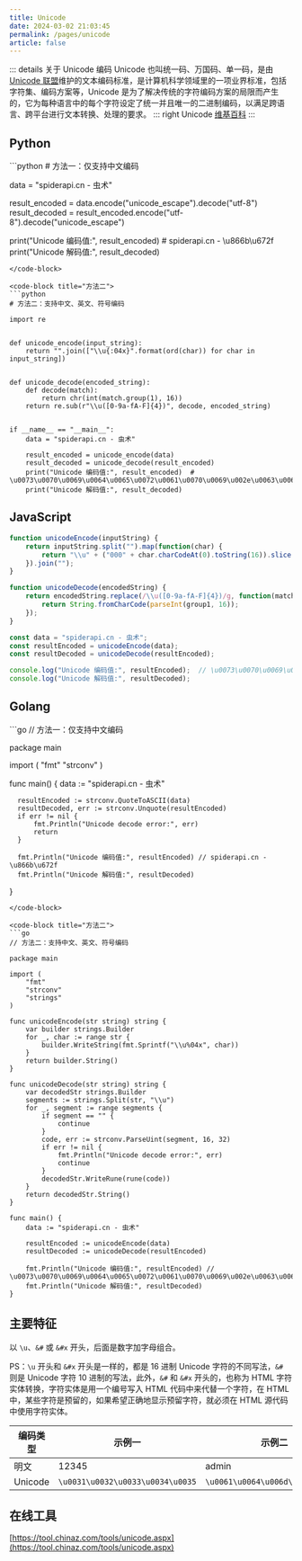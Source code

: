 ```yaml
---
title: Unicode
date: 2024-03-02 21:03:45
permalink: /pages/unicode
article: false
---
```


::: details 关于 Unicode 编码
Unicode 也叫统一码、万国码、单一码，是由 [Unicode 联盟](https://en.wikipedia.org/wiki/Unicode_Consortium)维护的文本编码标准，是计算机科学领域里的一项业界标准，包括字符集、编码方案等，Unicode 是为了解决传统的字符编码方案的局限而产生的，它为每种语言中的每个字符设定了统一并且唯一的二进制编码，以满足跨语言、跨平台进行文本转换、处理的要求。
::: right
Unicode [维基百科](https://en.wikipedia.org/wiki/Unicode)
:::

## Python <Badge text="3.0+"/>

<code-group>
  <code-block title="方法一" active>
  ```python
  # 方法一：仅支持中文编码
  
  data = "spiderapi.cn - 虫术"
  
  result_encoded = data.encode("unicode_escape").decode("utf-8")
  result_decoded = result_encoded.encode("utf-8").decode("unicode_escape")
  
  print("Unicode 编码值:", result_encoded)  # spiderapi.cn - \u866b\u672f
  print("Unicode 解码值:", result_decoded)
  ```
  </code-block>

  <code-block title="方法二">
  ```python
  # 方法二：支持中文、英文、符号编码

  import re
  
  
  def unicode_encode(input_string):
      return "".join(["\\u{:04x}".format(ord(char)) for char in input_string])
  
  
  def unicode_decode(encoded_string):
      def decode(match):
          return chr(int(match.group(1), 16))
      return re.sub(r"\\u([0-9a-fA-F]{4})", decode, encoded_string)
  
  
  if __name__ == "__main__":
      data = "spiderapi.cn - 虫术"
  
      result_encoded = unicode_encode(data)
      result_decoded = unicode_decode(result_encoded)
      print("Unicode 编码值:", result_encoded)  # \u0073\u0070\u0069\u0064\u0065\u0072\u0061\u0070\u0069\u002e\u0063\u006e\u0020\u002d\u0020\u866b\u672f
      print("Unicode 解码值:", result_decoded)
  ```
  </code-block>
</code-group>

## JavaScript <Badge text="Node.js"/> <Badge text="ECMAScript 5.1+"/>

```javascript
function unicodeEncode(inputString) {
    return inputString.split("").map(function(char) {
        return "\\u" + ("000" + char.charCodeAt(0).toString(16)).slice(-4);
    }).join("");
}

function unicodeDecode(encodedString) {
    return encodedString.replace(/\\u([0-9a-fA-F]{4})/g, function(match, group1) {
        return String.fromCharCode(parseInt(group1, 16));
    });
}

const data = "spiderapi.cn - 虫术";
const resultEncoded = unicodeEncode(data);
const resultDecoded = unicodeDecode(resultEncoded);

console.log("Unicode 编码值:", resultEncoded);  // \u0073\u0070\u0069\u0064\u0065\u0072\u0061\u0070\u0069\u002e\u0063\u006e\u0020\u002d\u0020\u866b\u672f
console.log("Unicode 解码值:", resultDecoded);
```

## Golang <Badge text="1.0+"/>

<code-group>
  <code-block title="方法一" active>
  ```go
  // 方法一：仅支持中文编码

  package main
  
  import (
      "fmt"
      "strconv"
  )
  
  func main() {
      data := "spiderapi.cn - 虫术"
    
      resultEncoded := strconv.QuoteToASCII(data)
      resultDecoded, err := strconv.Unquote(resultEncoded)
      if err != nil {
          fmt.Println("Unicode decode error:", err)
          return
      }
    
      fmt.Println("Unicode 编码值:", resultEncoded) // spiderapi.cn - \u866b\u672f
      fmt.Println("Unicode 解码值:", resultDecoded)
  }
  ```
  </code-block>

  <code-block title="方法二">
  ```go
  // 方法二：支持中文、英文、符号编码
  
  package main
  
  import (
      "fmt"
      "strconv"
      "strings"
  )
  
  func unicodeEncode(str string) string {
      var builder strings.Builder
      for _, char := range str {
          builder.WriteString(fmt.Sprintf("\\u%04x", char))
      }
      return builder.String()
  }
  
  func unicodeDecode(str string) string {
      var decodedStr strings.Builder
      segments := strings.Split(str, "\\u")
      for _, segment := range segments {
          if segment == "" {
              continue
          }
          code, err := strconv.ParseUint(segment, 16, 32)
          if err != nil {
              fmt.Println("Unicode decode error:", err)
              continue
          }
          decodedStr.WriteRune(rune(code))
      }
      return decodedStr.String()
  }
  
  func main() {
      data := "spiderapi.cn - 虫术"
    
      resultEncoded := unicodeEncode(data)
      resultDecoded := unicodeDecode(resultEncoded)
    
      fmt.Println("Unicode 编码值:", resultEncoded) // \u0073\u0070\u0069\u0064\u0065\u0072\u0061\u0070\u0069\u002e\u0063\u006e\u0020\u002d\u0020\u866b\u672f
      fmt.Println("Unicode 解码值:", resultDecoded)
  }
  ```
  </code-block>
</code-group>

## 主要特征

以 `\u`、`&#` 或 `&#x` 开头，后面是数字加字母组合。

PS：`\u` 开头和 `&#x` 开头是一样的，都是 16 进制 Unicode 字符的不同写法，`&#` 则是 Unicode 字符 10 进制的写法，此外，`&#` 和 `&#x` 开头的，也称为 HTML 字符实体转换，字符实体是用一个编号写入 HTML 代码中来代替一个字符，在 HTML 中，某些字符是预留的，如果希望正确地显示预留字符，就必须在 HTML 源代码中使用字符实体。

| 编码类型    | 示例一                              | 示例二                              |
|---------|----------------------------------|----------------------------------|
| 明文      | 12345                            | admin                            |
| Unicode | `\u0031\u0032\u0033\u0034\u0035` | `\u0061\u0064\u006d\u0069\u006e` |

## 在线工具

[https://tool.chinaz.com/tools/unicode.aspx](https://tool.chinaz.com/tools/unicode.aspx)
